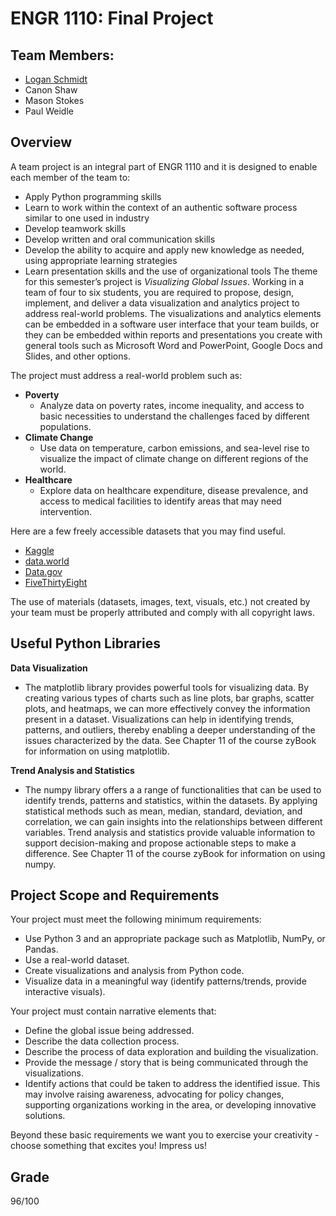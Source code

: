 # ENGR 1110: Final Project
## Team Members:
- [Logan Schmidt](https://www.linkedin.com/in/logan-schmidt234/)
- Canon Shaw
- Mason Stokes
- Paul Weidle

## Overview
A team project is an integral part of ENGR 1110 and it is designed to enable each member of the team to:

- Apply Python programming skills
- Learn to work within the context of an authentic software process similar to one used in industry
- Develop teamwork skills
- Develop written and oral communication skills
- Develop the ability to acquire and apply new knowledge as needed, using appropriate learning strategies
- Learn presentation skills and the use of organizational tools
The theme for this semester’s project is *Visualizing Global Issues*. Working in a team of four to six students, you are required to propose, design, implement, and deliver a data visualization and analytics project to address real-world problems. The visualizations and analytics elements can be embedded in a software user interface that your team builds, or they can be embedded within reports and presentations you create with general tools such as Microsoft Word and PowerPoint, Google Docs and Slides, and other options.

The project must address a real-world problem such as:
- **Poverty**
  - Analyze data on poverty rates, income inequality, and access to basic necessities to understand the challenges faced by different populations.
- **Climate Change**
  - Use data on temperature, carbon emissions, and sea-level rise to visualize the impact of climate change on different regions of the world.
- **Healthcare**
  - Explore data on healthcare expenditure, disease prevalence, and access to medical facilities to identify areas that may need intervention.

Here are a few freely accessible datasets that you may find useful.

- [Kaggle](https://www.kaggle.com/datasets)
- [data.world](https://data.world/product/community/)
- [Data.gov](https://data.gov/)
- [FiveThirtyEight](https://data.fivethirtyeight.com/)

The use of materials (datasets, images, text, visuals, etc.) not created by your team must be properly attributed and comply with all copyright laws.

## Useful Python Libraries
**Data Visualization**
- The matplotlib library provides powerful tools for visualizing data. By creating various types of charts such as line plots, bar graphs, scatter plots, and heatmaps, we can more effectively convey the information present in a dataset. Visualizations can help in identifying trends, patterns, and outliers, thereby enabling a deeper understanding of the issues characterized by the data. See Chapter 11 of the course zyBook for information on using matplotlib.

**Trend Analysis and Statistics**
- The numpy library offers a a range of functionalities that can be used to identify trends, patterns and statistics, within the datasets. By applying statistical methods such as mean, median, standard, deviation, and correlation, we can gain insights into the relationships between different variables. Trend analysis and statistics provide valuable information to support decision-making and propose actionable steps to make a difference. See Chapter 11 of the course zyBook for information on using numpy.

## Project Scope and Requirements
Your project must meet the following minimum requirements:
- Use Python 3 and an appropriate package such as Matplotlib, NumPy, or Pandas.
- Use a real-world dataset.
- Create visualizations and analysis from Python code.
- Visualize data in a meaningful way (identify patterns/trends, provide interactive visuals).

Your project must contain narrative elements that:
- Define the global issue being addressed.
- Describe the data collection process.
- Describe the process of data exploration and building the visualization.
- Provide the message / story that is being communicated through the visualizations.
- Identify actions that could be taken to address the identified issue. This may involve raising awareness, advocating for policy changes, supporting organizations working in the area, or developing innovative solutions.

Beyond these basic requirements we want you to exercise your creativity - choose something that excites you! Impress us!

## Grade
96/100
